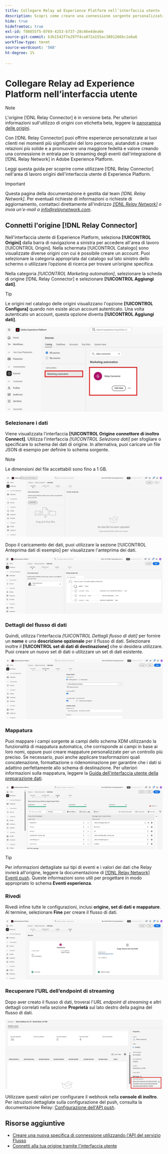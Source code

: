 ```yaml
---
title: Collegare Relay ad Experience Platform nell’interfaccia utente
description: Scopri come creare una connessione sorgente personalizzata del connettore di inoltro utilizzando l’interfaccia utente di Adobe Experience Platform.
hide: true
hidefromtoc: true
exl-id: f80855f5-0769-4253-b737-28c46e4dea6e
source-git-commit: b3b1542f7e297f4ca872a155ac3801266bc1e6a6
workflow-type: tm+mt
source-wordcount: '568'
ht-degree: 1%

---
```


# Collegare Relay ad Experience Platform nell’interfaccia utente

>[!NOTE]
>
>L&#39;origine [!DNL Relay Connector] è in versione beta. Per ulteriori informazioni sull&#39;utilizzo di origini con etichetta beta, leggere la [panoramica delle origini](../../../../home.md#terms-and-conditions).

Con [!DNL Relay Connector] puoi offrire esperienze personalizzate ai tuoi clienti nei momenti più significativi del loro percorso, aiutandoti a creare relazioni più solide e a promuovere una maggiore fedeltà e valore creando una connessione in entrata per lo streaming degli eventi dall&#39;integrazione di [!DNL Relay Network] in Adobe Experience Platform.

Leggi questa guida per scoprire come utilizzare [!DNL Relay Connector] nell&#39;area di lavoro origini dell&#39;interfaccia utente di Experience Platform.

>[!IMPORTANT]
>
>Questa pagina della documentazione è gestita dal team *[!DNL Relay Network]*. Per eventuali richieste di informazioni o richieste di aggiornamento, contattaci direttamente all&#39;indirizzo *[[!DNL Relay Network]](https://www.relaynetwork.com/) o invia un&#39;e-mail a [info@relaynetwork.com](mailto:info@relaynetwork.com)*.

## Connetti l&#39;origine [!DNL Relay Connector]

Nell&#39;interfaccia utente di Experience Platform, seleziona **[!UICONTROL Origini]** dalla barra di navigazione a sinistra per accedere all&#39;area di lavoro [!UICONTROL Origini]. Nella schermata [!UICONTROL Catalogo] sono visualizzate diverse origini con cui è possibile creare un account. Puoi selezionare la categoria appropriata dal catalogo sul lato sinistro dello schermo o utilizzare l’opzione di ricerca per trovare un’origine specifica.

Nella categoria *[!UICONTROL Marketing automation]*, selezionare la scheda di origine [!DNL Relay Connector] e selezionare **[!UICONTROL Aggiungi dati]**.

>[!TIP]
>
>Le origini nel catalogo delle origini visualizzano l&#39;opzione **[!UICONTROL Configura]** quando non esiste alcun account autenticato. Una volta autenticato un account, questa opzione diventa **[!UICONTROL Aggiungi dati]**.

![Pagina del catalogo dell&#39;area di lavoro di origine.](../../../../images/tutorials/create/relay-connector/relay-source.jpg)

### Selezionare i dati

Viene visualizzata l&#39;interfaccia **[!UICONTROL Origine connettore di inoltro Connect]**. Utilizza l&#39;interfaccia *[!UICONTROL Seleziona dati]* per sfogliare o specificare lo schema dei dati di origine. In alternativa, puoi caricare un file JSON di esempio per definire lo schema sorgente.

>[!NOTE]
>
>Le dimensioni del file accettabili sono fino a 1 GB.

![Interfaccia dati selezionata](../../../../images/tutorials/create/relay-connector/upload-data.jpg)

Dopo il caricamento dei dati, puoi utilizzare la sezione [!UICONTROL Anteprima dati di esempio] per visualizzare l&#39;anteprima dei dati.

![Dati caricati.](../../../../images/tutorials/create/relay-connector/uploaded-data.jpg)

### Dettagli del flusso di dati

Quindi, utilizza l&#39;interfaccia *[!UICONTROL Dettagli flusso di dati]* per fornire un **nome** e una **descrizione opzionale** per il flusso di dati. Selezionare inoltre il **[!UICONTROL set di dati di destinazione]** che si desidera utilizzare. Puoi creare un nuovo set di dati o utilizzare un set di dati esistente.

![Interfaccia dettagli flusso di dati. ](../../../../images/tutorials/create/relay-connector/dataflow.jpg)

### Mappatura

Puoi mappare i campi sorgente ai campi dello schema XDM utilizzando la funzionalità di mappatura automatica, che corrisponde ai campi in base ai loro nomi, oppure puoi creare mappature personalizzate per un controllo più preciso. Se necessario, puoi anche applicare trasformazioni quali concatenazione, formattazione o ridenominazione per garantire che i dati si adattino perfettamente allo schema di destinazione. Per ulteriori informazioni sulla mappatura, leggere la [Guida dell&#39;interfaccia utente della preparazione dati](../../../../../data-prep/ui/mapping.md).

![Interfaccia di mappatura nel flusso di lavoro di origine.](../../../../images/tutorials/create/relay-connector/mapping.jpg)

>[!TIP]
>
>Per informazioni dettagliate sui tipi di eventi e i valori dei dati che Relay invierà all&#39;origine, leggere la documentazione di [[!DNL Relay Network] Eventi push](https://docs.relaynetwork.com/docs/push-events). Queste informazioni sono utili per progettare in modo appropriato lo schema **Eventi esperienza**.

### Rivedi

Rivedi infine tutte le configurazioni, inclusi **origine, set di dati e mappature**. Al termine, selezionare **Fine** per creare il flusso di dati.

![Passaggio di revisione del flusso di lavoro origini.](../../../../images/tutorials/create/relay-connector/review.jpg)

### Recuperare l’URL dell’endpoint di streaming

Dopo aver creato il flusso di dati, troverai l&#39;*URL endpoint di streaming* e altri dettagli correlati nella sezione **Proprietà** sul lato destro della pagina del flusso di dati.

![Proprietà flusso di dati](../../../../images/tutorials/create/relay-connector/streaming-endpoint.jpg)

Utilizzare questi valori per configurare il webhook nella **console di inoltro**. Per istruzioni dettagliate sulla configurazione del push, consulta la documentazione Relay: [Configurazione dell&#39;API push](https://docs.relaynetwork.com/docs/configuring-the-push-api).

## Risorse aggiuntive

* [Creare una nuova specifica di connessione utilizzando l&#39;API del servizio Flusso](https://experienceleague.adobe.com/en/docs/experience-platform/sources/sdk/streaming-sdk/create)
* [Connetti alla tua origine tramite l&#39;interfaccia utente](https://experienceleague.adobe.com/en/docs/experience-platform/sources/sdk/streaming-sdk/submit#test-your-source-using-the-ui)
